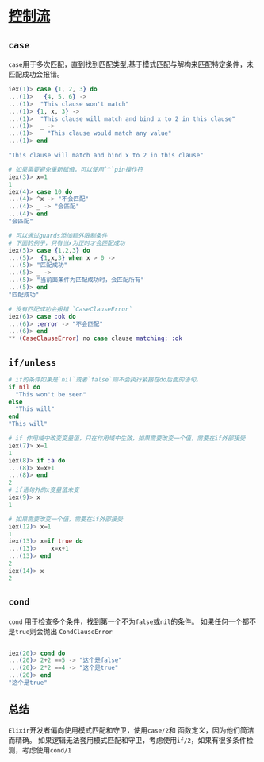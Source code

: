 # [控制流](https://github.com/elixir-lang/elixir/blob/v1.17.2/lib/elixir/pages/getting-started/case-cond-and-if.md)

## `case`

`case`用于多次匹配，直到找到匹配类型,基于模式匹配与解构来匹配特定条件，未匹配成功会报错。

```elixir
iex(1)> case {1, 2, 3} do
...(1)>   {4, 5, 6} ->
...(1)>  "This clause won't match"
...(1)> {1, x, 3} ->
...(1)>  "This clause will match and bind x to 2 in this clause"
...(1)>  _ ->
...(1)>    "This clause would match any value"
...(1)> end

"This clause will match and bind x to 2 in this clause"

# 如果需要避免重新赋值，可以使用`^`pin操作符
iex(3)> x=1
1
iex(4)> case 10 do
...(4)> ^x -> "不会匹配"
...(4)> _ -> "会匹配"
...(4)> end
"会匹配"

# 可以通过guards添加额外限制条件
# 下面的例子，只有当x为正时才会匹配成功
iex(5)> case {1,2,3} do
...(5)>  {1,x,3} when x > 0 -> 
...(5)> "匹配成功"
...(5)> _ ->
...(5)> "当前面条件为匹配成功时，会匹配所有"
...(5)> end
"匹配成功"

# 没有匹配成功会报错 `CaseClauseError`
iex(6)> case :ok do
...(6)> :error -> "不会匹配"
...(6)> end
** (CaseClauseError) no case clause matching: :ok
```

## `if/unless`


```elixir
# if的条件如果是`nil`或者`false`则不会执行紧接在do后面的语句。
if nil do
  "This won't be seen"
else
  "This will"
end
"This will"

# if 作用域中改变变量值，只在作用域中生效，如果需要改变一个值，需要在if外部接受
iex(7)> x=1
1
iex(8)> if :a do 
...(8)> x=x+1
...(8)> end
2
# if语句外的x变量值未变
iex(9)> x
1

# 如果需要改变一个值，需要在if外部接受
iex(12)> x=1
1
iex(13)> x=if true do
...(13)>    x=x+1
...(13)> end
2
iex(14)> x
2

```

## `cond`

`cond` 用于检查多个条件，找到第一个不为`false`或`nil`的条件。
如果任何一个都不是`true`则会抛出 `CondClauseError`

```elixir

iex(20)> cond do
...(20)> 2+2 ==5 -> "这个是false"
...(20)> 2*2 ==4 -> "这个是true"
...(20)> end
"这个是true"
```

## 总结

`Elixir`开发者偏向使用模式匹配和守卫，使用`case/2`和 函数定义，因为他们简洁而精确。
如果逻辑无法套用模式匹配和守卫，考虑使用`if/2`，如果有很多条件检测，考虑使用`cond/1`